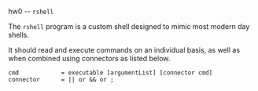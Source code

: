 hw0 -- `rshell`

The `rshell` program is a custom shell designed to mimic most modern day shells.

It should read and execute commands on an individual basis, as well as when combined using connectors as listed below.

```
cmd            = executable [argumentList] [connector cmd]
connector      = || or && or ;
```
